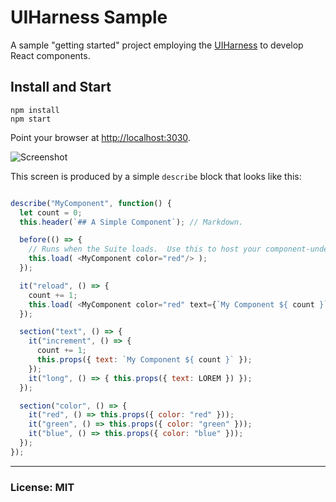 # UIHarness Sample
A sample "getting started" project employing the [UIHarness](http://www.uiharness.com/) to develop React components.


## Install and Start

    npm install
    npm start

Point your browser at [http://localhost:3030](http://localhost:3030).


![Screenshot](https://cloud.githubusercontent.com/assets/185555/12281176/be80e442-b9f8-11e5-9991-6b678bbc067f.png)

This screen is produced by a simple `describe` block that looks like this:

```js

describe("MyComponent", function() {
  let count = 0;
  this.header(`## A Simple Component`); // Markdown.

  before(() => {
    // Runs when the Suite loads.  Use this to host your component-under-test.
    this.load( <MyComponent color="red"/> );
  });

  it("reload", () => {
    count += 1;
    this.load( <MyComponent color="red" text={`My Component ${ count }`} /> );
  });

  section("text", () => {
    it("increment", () => {
      count += 1;
      this.props({ text: `My Component ${ count }` });
    });
    it("long", () => { this.props({ text: LOREM }) });
  });

  section("color", () => {
    it("red", () => this.props({ color: "red" }));
    it("green", () => this.props({ color: "green" }));
    it("blue", () => this.props({ color: "blue" }));
  });
});


```


---
### License: MIT
